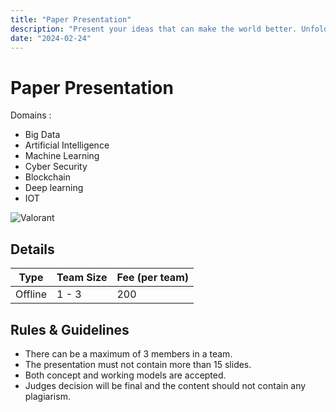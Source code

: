 ```yaml
---
title: "Paper Presentation"
description: "Present your ideas that can make the world better. Unfolding Ideas, Inspiring Minds: Your Paper, Our Platform."
date: "2024-02-24"
---
```


# Paper Presentation

Domains :

-   Big Data
-   Artificial Intelligence 
-   Machine Learning
-   Cyber Security
-   Blockchain
-   Deep learning
-   IOT


<div class="lg:flex">
<img src="/posters/2024/paperpresentation.jpg" alt="Valorant" class="w-full lg:w-96 mx-auto object-cover" />
</div>


## Details

| Type    | Team Size | Fee (per team) |
| ------- | --------- | -------------- |
| Offline | 1 - 3     | 200            |

## Rules & Guidelines

-   There can be a maximum of 3 members in a team.
-   The presentation must not contain more than 15 slides.
-   Both concept and working models are accepted.
-   Judges decision will be final and the content should not contain any plagiarism.

